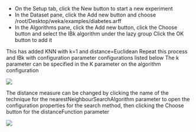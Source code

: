 
- On the Setup tab, click the New button to start a new experiment
- In the Dataset pane, click the Add new button and choose /root/Desktop/weka/examples/diabetes.arff
- In the Algorithms pane, click the Add new button, click the Choose button and select
the IBk algorithm under the lazy group Click the OK button to add it

This has added KNN with k=1 and distance=Euclidean Repeat this process and IBk with
configuration parameter configurations listed below The k parameter can be specified in the K
parameter on the algorithm configuration

![](https://github.com/fenago/katacoda-scenarios/raw/master/machine-learning-mastery-weka/machine-learning-mastery-weka-chapter-21/steps/images/122.png)

The distance measure can be changed by clicking the name of the technique for the nearestNeighbourSearchAlgorithm parameter to open the configuration properties for the search
method, then clicking the Choose button for the distanceFunction parameter

![](https://github.com/fenago/katacoda-scenarios/raw/master/machine-learning-mastery-weka/machine-learning-mastery-weka-chapter-21/steps/images/123.png)
